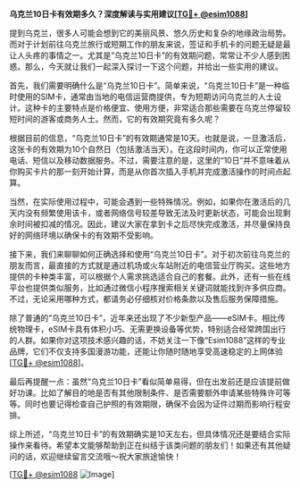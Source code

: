 **乌克兰10日卡有效期多久？深度解读与实用建议[[TG💪+ @esim1088](https://t.me/s/esim1088)]**

提到乌克兰，很多人可能会想到它的美丽风景、悠久历史和复杂的地缘政治局势。而对于计划前往乌克兰旅行或短期工作的朋友来说，签证和手机卡的问题无疑是最让人头疼的事情之一。尤其是“乌克兰10日卡”的有效期问题，常常让不少人感到困惑。那么，今天就让我们一起深入探讨一下这个问题，并给出一些实用的建议。

首先，我们需要明确什么是“乌克兰10日卡”。简单来说，“乌克兰10日卡”是一种临时使用的SIM卡，通常由当地的电信运营商提供，专为短期访问乌克兰的人士设计。这种卡的主要特点是价格便宜、使用方便，非常适合那些需要在乌克兰停留较短时间的游客或商务人士。然而，它的有效期究竟有多久呢？

根据目前的信息，“乌克兰10日卡”的有效期通常是10天。也就是说，一旦激活后，这张卡的有效期为10个自然日（包括激活当天）。在这段时间内，你可以正常使用电话、短信以及移动数据服务。不过，需要注意的是，这里的“10日”并不意味着从你购买卡片的那一刻开始计算，而是从你首次插入手机并完成激活操作的时间点起算。

当然，在实际使用过程中，可能会遇到一些特殊情况。例如，如果你在激活后的几天内没有频繁使用该卡，或者网络信号较差导致无法及时更新状态，可能会出现剩余时间被扣减的情况。因此，建议大家在拿到卡之后尽快完成激活，并尽量保持良好的网络环境以确保卡的有效期不受影响。

接下来，我们来聊聊如何正确选择和使用“乌克兰10日卡”。对于初次前往乌克兰的朋友而言，最直接的方式就是通过机场或火车站附近的电信营业厅购买。这些地方提供的卡种类丰富，可以根据个人需求挑选适合自己的套餐。此外，还有一些在线平台也提供类似服务，比如通过微信小程序搜索相关关键词就能找到许多供应商。不过，无论采用哪种方式，都请务必仔细核对价格条款以及售后服务保障措施。

除了普通的“乌克兰10日卡”，近年来还出现了不少新型产品——eSIM卡。相比传统物理卡，eSIM卡具有体积小巧、无需更换设备等优势，特别适合经常跨国出行的人群。如果你对这项技术感兴趣的话，不妨关注一下像“Esim1088”这样的专业品牌，它们不仅支持多国漫游功能，还能让你随时随地享受高速稳定的上网体验[[TG💪+ @esim1088](https://t.me/s/esim1088)]。

最后再提醒一点：虽然“乌克兰10日卡”看似简单易得，但在出发前还是应该提前做好功课。比如了解目的地是否有其他限制条件、是否需要额外申请某些特殊许可等等。同时也要记得检查自己护照的有效期限，确保不会因为证件过期而影响行程安排。

综上所述，“乌克兰10日卡”的有效期确实是10天左右，但具体情况还是要结合实际操作来看待。希望本文能够帮助到正在纠结于该类问题的朋友们！如果还有其他疑问的话，欢迎继续留言交流哦～祝大家旅途愉快！

[[TG💪+ @esim1088](https://t.me/s/esim1088) ![Image](https://i.postimg.cc/4NQfJmqS/Snipaste-2025-05-13-00-14-12.png)]